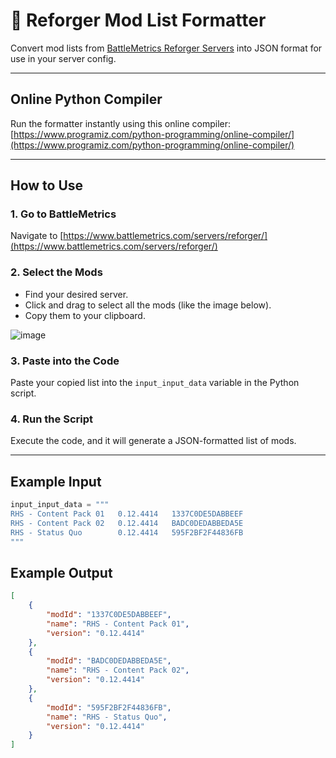 # 🧰 Reforger Mod List Formatter

Convert mod lists from [BattleMetrics Reforger Servers](https://www.battlemetrics.com/servers/reforger/) into JSON format for use in your server config.

---

## Online Python Compiler

Run the formatter instantly using this online compiler:  
[https://www.programiz.com/python-programming/online-compiler/](https://www.programiz.com/python-programming/online-compiler/)

---

## How to Use

### 1. Go to BattleMetrics  
Navigate to [https://www.battlemetrics.com/servers/reforger/](https://www.battlemetrics.com/servers/reforger/)

### 2. Select the Mods  
- Find your desired server.
- Click and drag to select all the mods (like the image below).
- Copy them to your clipboard.

![image](https://github.com/user-attachments/assets/9561ad47-c367-4353-beaf-f23cc347a05e)

### 3. Paste into the Code  
Paste your copied list into the `input_input_data` variable in the Python script.

### 4. Run the Script  
Execute the code, and it will generate a JSON-formatted list of mods.

---

## Example Input

```python
input_input_data = """
RHS - Content Pack 01	0.12.4414	1337C0DE5DABBEEF
RHS - Content Pack 02	0.12.4414	BADC0DEDABBEDA5E
RHS - Status Quo	    0.12.4414	595F2BF2F44836FB
"""
```

## Example Output

```json
[
	{
		"modId": "1337C0DE5DABBEEF",
		"name": "RHS - Content Pack 01",
		"version": "0.12.4414"
	},
	{
		"modId": "BADC0DEDABBEDA5E",
		"name": "RHS - Content Pack 02",
		"version": "0.12.4414"
	},
	{
		"modId": "595F2BF2F44836FB",
		"name": "RHS - Status Quo",
		"version": "0.12.4414"
	}
]
```
